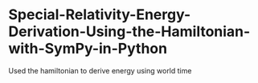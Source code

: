 # Special-Relativity-Energy-Derivation-Using-the-Hamiltonian-with-SymPy-in-Python
Used the hamiltonian to derive energy using world time
